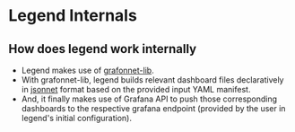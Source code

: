 # Legend Internals

## How does legend work internally

* Legend makes use of [grafonnet-lib](https://github.com/grafana/grafonnet-lib).
* With grafonnet-lib, legend builds relevant dashboard files declaratively in [jsonnet](https://jsonnet.org/) format based on the provided input YAML manifest.
* And, it finally makes use of Grafana API to push those corresponding dashboards to the respective grafana endpoint (provided by the user in legend's initial configuration).
